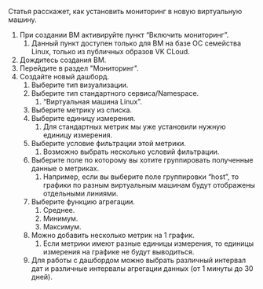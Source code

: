 Статья расскажет, как установить мониторинг в новую виртуальную машину.

1.  При создании ВМ активируйте пункт “Включить мониторинг”.
    1.  Данный пункт доступен только для ВМ на базе ОС семейства Linux, только из публичных образов VK CLoud.
2.  Дождитесь создания ВМ.
3.  Перейдите в раздел "Мониторинг".
4.  Создайте новый дашборд.
    1.  Выберите тип визуализации.
    2.  Выберите тип стандартного сервиса/Namespace.
        1.  “Виртуальная машина Linux”.
    3.  Выберите метрику из списка.
    4.  Выберите единицу измерения.
        1.  Для стандартных метрик мы уже установили нужную единицу измерения.
    5.  Выберите условие фильтрации этой метрики.
        1.  Возможно выбрать несколько условий фильтрации.
    6.  Выберите поле по которому вы хотите группировать полученные данные о метриках.
        1.  Например, если вы выберите поле группировки “host”, то графики по разным виртуальным машинам будут отображены отдельными линиями.
    7.  Выберите функцию агрегации.
        1.  Среднее.
        2.  Минимум.
        3.  Максимум.
    8.  Можно добавить несколько метрик на 1 график.
        1.  Если метрики имеют разные единицы измерения, то единицы измерения на графике не будут выводиться.
    9.  Для работы с дашбордом можно выбрать различный интервал дат и различные интервалы агрегации данных (от 1 минуты до 30 дней).
